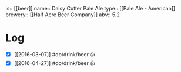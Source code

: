 is:: [[beer]]
name:: Daisy Cutter Pale Ale
type:: [[Pale Ale - American]]
brewery:: [[Half Acre Beer Company]]
abv:: 5.2

# Log
- [x] [[2016-03-07]] #do/drink/beer 👍
- [x] [[2016-04-27]] #do/drink/beer 👍

